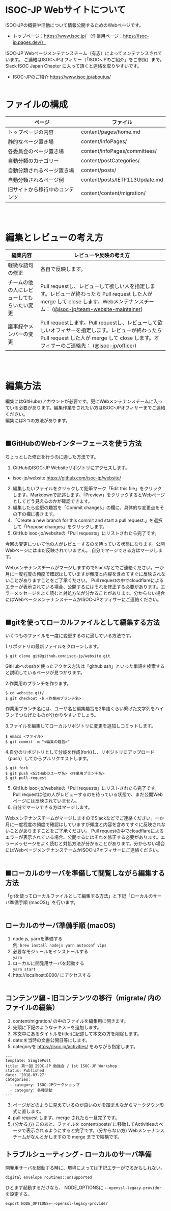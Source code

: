 
# ISOC-JP Webサイトについて

ISOC-JPの概要や活動について情報公開するためのWebページです。

* トップページ：https://www.isoc.jp/ （作業用ページ：https://isoc-jp.pages.dev/）

ISOC-JP Webページメンテナンスチーム（有志）によってメンテナンスされています。
ご連絡はISOC-JPオフィサー（「ISOC-JPのご紹介」をご参照）まで。Slack ISOC Japan Chapter に入って頂くと連絡を取りやすいです。

* ISOC-JPのご紹介
https://www.isoc.jp/aboutus/
<br><br>

# ファイルの構成

| ページ | ファイル |
| ---- | ---- |
| トップページの内容 | content/pages/home.md |
| 静的なページ置き場 | content/infoPages/ |
| 各委員会のページ置き場 | content/infoPages/committees/ |
| 自動分類のカテゴリー | content/postCategories/ |
| 自動分類されるページ置き場 | content/posts/ |
| 自動分類されるページ例 | content/posts/IETF113Update.md |
| 旧サイトから移行中のコンテンツ | content/content/migration/ |

<br><br>

# 編集とレビューの考え方

| 編集内容 | レビューや反映の考え方 |
| ---- | ---- |
| 軽微な語句の修正 | 各自で反映します。 |
| チームの他の人にレビューしてもらいたい変更 | Pull requestし、レビューして欲しい人を指定します。レビューが終わったら Pull request した人が merge して close します。Webメンテナンスチーム： ([@isoc-jp/team-website-maintainer](https://github.com/orgs/isoc-jp/teams/team-website-maintainer))  |
| 議事録やメンバーの変更 | Pull requestします。Pull requestし、レビューして欲しいオフィサーを指定します。レビューが終わったら Pull request した人が merge して close します。オフィサーのご連絡先： ([@isoc-jp/officer](https://github.com/orgs/isoc-jp/teams/officer)) |

<br><br>

# 編集方法

編集にはGitHubのアカウントが必要です。更にWebメンテナンスチームに入っている必要があります。編集作業をされたい方はISOC-JPオフィサーまでご連絡ください。<br>
編集には3つの方法があります。
<br><br>

## ■GitHubのWebインターフェースを使う方法

ちょっとした修正を行うのに適した方法です。

1. GitHubのISOC-JP Websiteリポジトリにアクセスします。

* isoc-jp/website
https://github.com/isoc-jp/website/

2. 編集したいファイルをクリックして鉛筆マーク「Edit this file」をクリックします。Markdownで記述します。「Preview」をクリックするとWebページとしてどう見えるのかが確認できます。
3. 編集したら変更の趣旨を「Commit changes」の欄に、具体的な変更点をその下の欄に書きます。
4. 「Create a new branch for this commit and start a pull request.」を選択して「Propose changes」をクリックします。
5. GitHub isoc-jp/websiteの「Pull requests」にリストされたら完了です。
 
今回の変更について他の人がレビューするのを待っている状態になります。公開Webページにはまだ反映されていません。
自分でマージできる方はマージします。

WebメンテナンスチームがマージしますのでSlackなどでご連絡ください。一か月に一度程度の頻度で確認はしていますが頻度と内容を含めてすぐに反映されないことがありますことをご了承ください。
Pull requestの中でcloudflareによるエラーが表示されている場合、公開するにはそれを修正する必要があります。エラーメッセージをよく読むと対処方法が分かることがあります。分からない場合にはWebページメンテナンスチームかISOC-JPオフィサーにご連絡ください。
<br><br>

## ■gitを使ってローカルファイルとして編集する方法

いくつものファイルを一度に変更するのに適している方法です。

1.リポジトリの最新ファイルをクローンします。

```{r}
$ git clone git@github.com:isoc-jp/website.git
```

GitHubへのsshを使ったアクセス方法は「github ssh」といった単語を検索すると説明しているページが見つかります。

2.作業用のプランチを作ります。

```{r}
$ cd website.git/
$ git checkout -b <作業用ブランチ名>
```

作業用ブランチ名には、ユーザ名と編集趣旨を2単語くらい繋げた文字列をハイフンでつなげたものが分かりやすいでしょう。

3.ファイルを編集してローカルリポジトリに変更を追加しコミットします。

```{r}
$ emacs <ファイル>
$ git commit -m "<編集の趣旨>"
```

4.自分のリポジトリとして分岐を作成(fork)し、リポジトリにアップロード（push）してからプルリクエストします。

```{r}
$ git fork
$ git push <GitHubのユーザ名> <作業用ブランチ名>
$ git pull-request
```

5. GitHub isoc-jp/websiteの「Pull requests」にリストされたら完了です。Pull requestは他の人がレビューするのを待っている状態で、まだ公開Webページには反映されていません。
6. 自分でマージできる方はマージします。

WebメンテナンスチームがマージしますのでSlackなどでご連絡ください。一か月に一度程度の頻度で確認はしていますが頻度と内容を含めてすぐに反映されないことがありますことをご了承ください。
Pull requestの中でcloudflareによるエラーが表示されている場合、公開するにはそれを修正する必要があります。エラーメッセージをよく読むと対処方法が分かることがあります。分からない場合にはWebページメンテナンスチームかISOC-JPオフィサーにご連絡ください。
<br><br>

## ■ローカルのサーバを準備して閲覧しながら編集する方法

「gitを使ってローカルファイルとして編集する方法」と下記「ローカルのサーバ準備手順 (macOS)」を行います。
<br><br>

## ローカルのサーバ準備手順 (macOS)

1. node.js, yarnを準備する  
例: `brew install nodejs yarn autoconf vips`
2. 必要なモジュールをインストールする  
`yarn`
3. ローカルに開発用サーバを起動する  
`yarn start`
4. http://localhost:8000/ にアクセスする
<br><br>

## コンテンツ編 - 旧コンテンツの移行（migrate/ 内のファイルの編集）

1. content/migration/ の中のファイルを編集用に開きます。
2. 先頭に下記のようなテキストを追加します。
  1. 本文中にあるタイトルをtitle:に記述して本文の方を削除します。
  2. date:を当時の文書公開日等にします。
  3. categoryを https://isoc.jp/activities/ をみながら指定します。
```
---
template: SinglePost
title: 第一回 ISOC-JP 勉強会 / 1st ISOC-JP Workshop
status: Published
date: '2018-03-27'
categories:
  - category: ISOC-JPワークショップ
  - category: 各種活動
---
```
3. ページがどのように見えているのが良いのかを踏まえながらマークダウン形式に直します。
4. pull request します。merge されたら一旦完了です。
5. (分かる方) このあと、ファイルを content/posts/ に移動してActivitiesのページで表示されるようにすると完了です。(分からない方) Webメンテナンスチームがなんとかしますので merge までで結構です。

## トラブルシューティング - ローカルのサーバ準備

開発用サーバを起動する時に、環境によっては下記エラーがでるかもしれない。

```
digital envelope routines::unsupported
```

ひとまず起動するだけなら、
NODE_OPTIONSに `--openssl-legacy-provider` を設定する。

```
export NODE_OPTIONS=--openssl-legacy-provider
```
